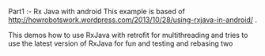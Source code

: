 Part1 :- Rx Java with android
This example is based of http://howrobotswork.wordpress.com/2013/10/28/using-rxjava-in-android/ .

This demos how to use RxJava with retrofit for multithreading and 
tries to use the latest version of RxJava for fun and testing and rebasing two